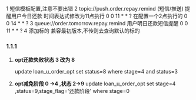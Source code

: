 1 短信模板配置,注意不要出错
2 topic://push.order.repay.remind (短信/推送) 提醒用户今日还款 
    时间表达式修改为11点执行 
    0 0 11 * * ? 
    在配置一个2点执行的  0 0 14 * * ? 
3 queue://order.tomorrow.repay.remind 用户明日还款短信提醒
   0 0 11 * * ?
4 添加标的 兼容最初版本,不传则去查询默认的标的    

### 1.1.1
1. **opt还款失败状态 3 改为 8**
 
   update loan_u_order_opt set status=8  where stage=4 and status=3

2. **opt减免阶段 0 ->4 ,状态 2->9** 
   update  loan_u_order_opt set stage=4 ,status=9,stage_flag='还款阶段' where stage=0